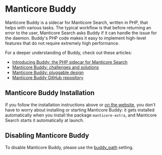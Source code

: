 # Manticore Buddy

Manticore Buddy is a sidecar for Manticore Search, written in PHP, that helps with various tasks. The typical workflow is that before returning an error to the user, Manticore Search asks Buddy if it can handle the issue for the daemon. Buddy's PHP code makes it easy to implement high-level features that do not require extremely high performance.

For a deeper understanding of Buddy, check out these articles:
- [Introducing Buddy: the PHP sidecar for Manticore Search](https://manticoresearch.com/blog/manticoresearch-buddy-intro/)
- [Manticore Buddy: challenges and solutions](https://manticoresearch.com/blog/manticoresearch-buddy-challenges-and-solutions/)
- [Manticore Buddy: pluggable design](https://manticoresearch.com/blog/manticoresearch-buddy-pluggable-design/)
- [Manticore Buddy GitHub repository](https://github.com/manticoresoftware/manticoresearch-buddy)

## Manticore Buddy Installation

If you follow the installation instructions above or [on the website](https://manticoresearch.com/install), you don't have to worry about installing or starting Manticore Buddy: it gets installed automatically when you install the package `manticore-extra`, and Manticore Search starts it automatically at launch.

## Disabling Manticore Buddy

To disable Manticore Buddy, please use the [buddy_path](../Server_settings/Searchd.md#buddy_path) setting.

